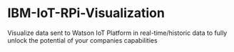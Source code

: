 # IBM-IoT-RPi-Visualization
Visualize data sent to Watson IoT Platform in real-time/historic data to fully unlock the potential of your companies capabilities
